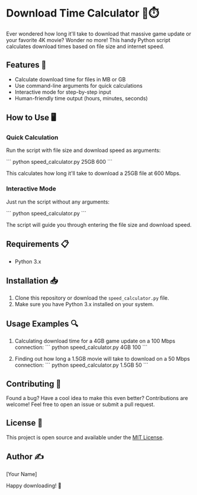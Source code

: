 # Download Time Calculator 🚀⏱️

Ever wondered how long it'll take to download that massive game update or your favorite 4K movie? Wonder no more! This handy Python script calculates download times based on file size and internet speed.

## Features 🌟

- Calculate download time for files in MB or GB
- Use command-line arguments for quick calculations
- Interactive mode for step-by-step input
- Human-friendly time output (hours, minutes, seconds)

## How to Use 🖥️

### Quick Calculation

Run the script with file size and download speed as arguments:

\```
python speed_calculator.py 25GB 600
\```

This calculates how long it'll take to download a 25GB file at 600 Mbps.

### Interactive Mode

Just run the script without any arguments:

\```
python speed_calculator.py
\```

The script will guide you through entering the file size and download speed.

## Requirements 📋

- Python 3.x

## Installation 📥

1. Clone this repository or download the `speed_calculator.py` file.
2. Make sure you have Python 3.x installed on your system.

## Usage Examples 🔍

1. Calculating download time for a 4GB game update on a 100 Mbps connection:
   \```
   python speed_calculator.py 4GB 100
   \```

2. Finding out how long a 1.5GB movie will take to download on a 50 Mbps connection:
   \```
   python speed_calculator.py 1.5GB 50
   \```

## Contributing 🤝

Found a bug? Have a cool idea to make this even better? Contributions are welcome! Feel free to open an issue or submit a pull request.

## License 📄

This project is open source and available under the [MIT License](LICENSE).

## Author ✍️

[Your Name]

Happy downloading! 🎉